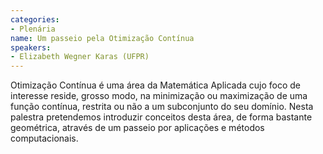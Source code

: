 ```yaml
---
categories:
- Plenária
name: Um passeio pela Otimização Contínua
speakers:
- Elizabeth Wegner Karas (UFPR)
---
```


Otimização Contínua é uma área da Matemática Aplicada cujo foco de interesse reside, grosso modo, na minimização ou maximização de uma função contínua, restrita ou não a um subconjunto do seu domínio. Nesta palestra pretendemos introduzir conceitos desta área, de forma bastante geométrica, através de um passeio por aplicações e métodos computacionais.
